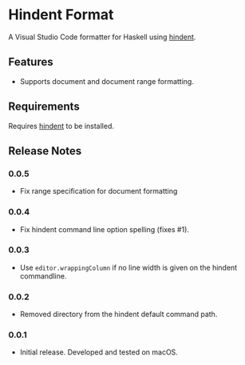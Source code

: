 # Hindent Format

A Visual Studio Code formatter for Haskell using [hindent](https://github.com/chrisdone/hindent).

## Features

-   Supports document and document range formatting.

## Requirements

Requires [hindent](https://github.com/chrisdone/hindent) to be installed.

## Release Notes

### 0.0.5

-   Fix range specification for document formatting

### 0.0.4

-   Fix hindent command line option spelling (fixes \#1).

### 0.0.3

-   Use `editor.wrappingColumn` if no line width is given on the hindent commandline.

### 0.0.2

-   Removed directory from the hindent default command path.

### 0.0.1

-   Initial release. Developed and tested on macOS.
